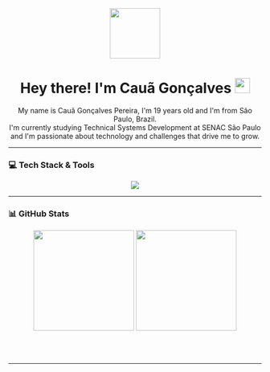 <div id="header" align="center">
  <img src="https://media.giphy.com/media/M9gbBd9nbDrOTu1Mqx/giphy.gif" width="100"/>
  <h1>
    Hey there! I'm Cauã Gonçalves
    <img src="https://media.giphy.com/media/hvRJCLFzcasrR4ia7z/giphy.gif" width="30px"/>
  </h1>
 <p align="center">
  My name is Cauã Gonçalves Pereira, I'm 19 years old and I'm from São Paulo, Brazil. 
  <br/>
  I'm currently studying Technical Systems Development at SENAC São Paulo and I'm passionate about technology and challenges that drive me to grow.
</p>
</div>

---

### 💻 Tech Stack & Tools
<p align="center">
  <a href="https://skillicons.dev">
    <img src="https://skillicons.dev/icons?i=html,css,js,python,cs,java,spring,mysql,postgres,docker,git,linux,idea,postman&perline=7" />
  </a>
</p>

---

### 📊 GitHub Stats

<p align="center">
  <img src="https://github-readme-stats.vercel.app/api?username=cauagoncalves-p&show_icons=true&theme=tokyonight&include_all_commits=true&locale=en" height="200"/>
  <img src="https://github-readme-stats.vercel.app/api/top-langs/?username=cauagoncalves-p&theme=tokyonight&layout=compact&custom_title=Top%20Languages" height="200"/>
  <br/>
  <br/>

</p>

<br>
<hr>
<br>

